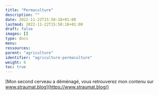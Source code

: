 ```yaml
---
title: "Permaculture"
description: ""
date: 2022-11-22T15:50:18+01:00
lastmod: 2022-11-22T15:50:18+01:00
draft: false
images: []
type: docs
menu:
ressources:
parent: "agriculture"
identifier: "agriculture-permaculture"
weight: 6
toc: true
---
```


[Mon second cerveau a déménagé, vous retrouverez mon contenu sur www.straumat.blog](https://www.straumat.blog/)